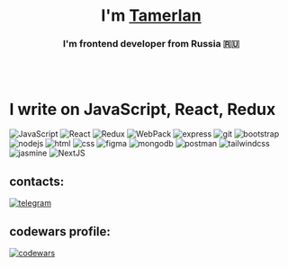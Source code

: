 <h1 align="center">I'm <a href="https://t.me/+79389899666" target="_blank">Tamerlan</a></h1>



<h3 align="center">I'm  frontend developer from Russia 🇷🇺</h3>
<br>
<br>
<h1 align="left"> I write on JavaScript, React, Redux</h1>



![JavaScript](https://img.shields.io/badge/-JavaScript-090909?style=for-the-badge&logo=JavaScript)   ![React](https://img.shields.io/badge/-React-090909?style=for-the-badge&logo=react)     ![Redux](https://img.shields.io/badge/-Redux-090909?style=for-the-badge&logo=redux)     ![WebPack](https://img.shields.io/badge/-WebPack-090909?style=for-the-badge&logo=webpack) ![express](https://img.shields.io/badge/-express-090909?style=for-the-badge&logo=express) ![git](https://img.shields.io/badge/-git-090909?style=for-the-badge&logo=git) ![bootstrap](https://img.shields.io/badge/-bootstrap-090909?style=for-the-badge&logo=bootstrap) ![nodejs](https://img.shields.io/badge/-nodejs-090909?style=for-the-badge&logo=nodedotjs) ![html](https://img.shields.io/badge/-html-090909?style=for-the-badge&logo=html5)  ![css](https://img.shields.io/badge/-css-090909?style=for-the-badge&logo=css3) ![figma](https://img.shields.io/badge/-figma-090909?style=for-the-badge&logo=figma) ![mongodb](https://img.shields.io/badge/-mongodb-090909?style=for-the-badge&logo=mongodb) ![postman](https://img.shields.io/badge/-postman-090909?style=for-the-badge&logo=postman) ![tailwindcss](https://img.shields.io/badge/-tailwindcss-090909?style=for-the-badge&logo=tailwindcss) ![jasmine](https://img.shields.io/badge/-jasmine-090909?style=for-the-badge&logo=jasmine) ![NextJS](https://img.shields.io/badge/-NextJS-090909?style=for-the-badge&logo=next.js)


## contacts:
   
   [![telegram](https://img.shields.io/badge/-telegram-090909?style=for-the-badge&logo=telegram)](https://t.me/+79389899666) 
   
  
   ## codewars profile:
   [![codewars](https://www.codewars.com/users/SavageMask/badges/large)](https://www.codewars.com/users/SavageMask) 


